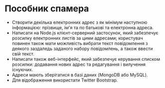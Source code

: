 # Пособник спамера
 - Створити декілька електронних адрес з як мінімум наступною інформацією: прізвище, ім'я та по батькові та електронна адреса. 
 - Написати на Node.js клієнт-серверний застосунок,  який забезпечує розсилку електронних листів за цими адресами; користувач повинен також мати можливість вибрати текст повідомлення з деякого заздаледь заданого набору повідомлень, а також ввести свій текст. 
 - Написати також веб-інтерфейс, який забезпечує керування списком розсилки: додавання нових адрес та редагування і вилучення існуючих.
 - Адреси мають зберігатися в базі даних (MongoDB або MySQL).
 - Для відображення використати Twitter Bootstrap.

